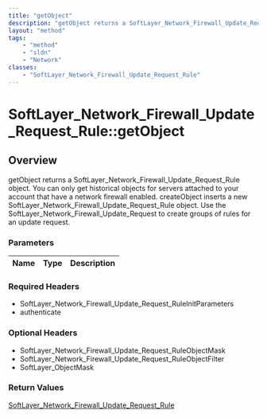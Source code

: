 ```yaml
---
title: "getObject"
description: "getObject returns a SoftLayer_Network_Firewall_Update_Request_Rule object. You can only get historical objects for serve... "
layout: "method"
tags:
    - "method"
    - "sldn"
    - "Network"
classes:
    - "SoftLayer_Network_Firewall_Update_Request_Rule"
---
```

# SoftLayer_Network_Firewall_Update_Request_Rule::getObject
## Overview 
getObject returns a SoftLayer_Network_Firewall_Update_Request_Rule object. You can only get historical objects for servers attached to your account that have a network firewall enabled. createObject inserts a new SoftLayer_Network_Firewall_Update_Request_Rule object. Use the SoftLayer_Network_Firewall_Update_Request to create groups of rules for an update request. 

### Parameters 
|Name | Type | Description |
| --- | --- | --- |


### Required Headers
* SoftLayer_Network_Firewall_Update_Request_RuleInitParameters
* authenticate

### Optional Headers
* SoftLayer_Network_Firewall_Update_Request_RuleObjectMask
* SoftLayer_Network_Firewall_Update_Request_RuleObjectFilter
* SoftLayer_ObjectMask

### Return Values
<a href='/reference/datatypes/SoftLayer_Network_Firewall_Update_Request_Rule'>SoftLayer_Network_Firewall_Update_Request_Rule </a>

